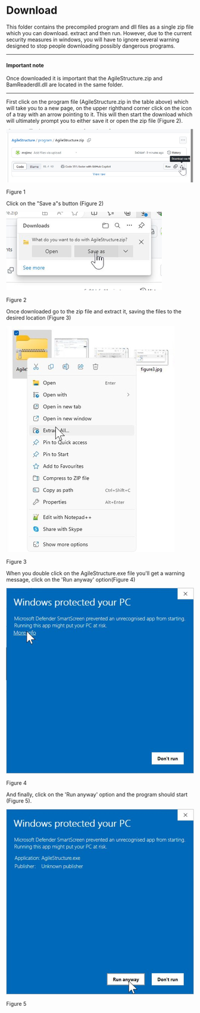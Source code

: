 # Download
This folder contains the precompiled program and dll files as a single zip file which you can download. extract and then run. However, due to the current security measures in windows, you will have to ignore several warning designed to stop people downloading possibly dangerous programs. 

<hr />

#### Important note  

Once downloaded it is important that the AgileStructure.zip and BamReaderdll.dll are located in the same folder. 
<hr />

First click on the program file (AgileStructure.zip in the table above) which will take you to a new page, on the upper righthand corner click on the icon of a tray with an arrow pointing to it. This will then start the download which will ultimately prompt you to either save it or open the zip file (Figure 2).

![figure 1](images/figure1.jpg)

Figure 1

Click on the "Save a"s button (Figure 2)

![figure 2](images/figure2.jpg)

Figure 2

Once downloaded go to the zip file and extract it, saving the files to the desired location (Figure 3)

![figure 3](images/figure3.jpg)

Figure 3

When you double click on the AgileStructure.exe file you'll get a warning message, click on the 'Run  anyway' option(Figure 4)

![figure 4](images/figure4.jpg)

Figure 4

And finally, click on the 'Run  anyway' option and the program should start (Figure 5).

![figure 5](images/figure5.jpg)

Figure 5

